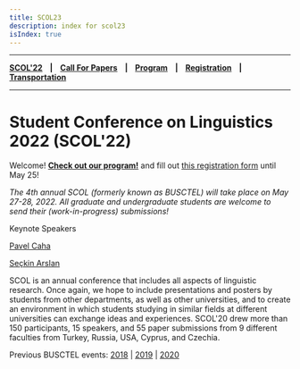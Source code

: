 ```yaml
---
title: SCOL23
description: index for scol23
isIndex: true
---
```


---

**[SCOL'22][scol23] ‎ ‎ ‎ | ‎ ‎ ‎ [Call For Papers][cfp] ‎ ‎ ‎ | ‎ ‎ ‎ [Program][prog] ‎ ‎ ‎ | ‎ ‎ ‎ [Registration][reg] ‎ ‎ ‎ | ‎ ‎ ‎ [Transportation][tp]**

---

# Student Conference on Linguistics 2022 (SCOL'22)

Welcome! [**Check out our program!**][prog] and fill out [this registration form](https://forms.gle/3ec8wf6hXzNmY1Bw9) until May 25!

*The 4th annual SCOL (formerly known as BUSCTEL) will take place on May 27-28, 2022. All graduate and undergraduate students are welcome to send their (work-in-progress) submissions!*


Keynote Speakers

[Pavel Caha](https://www.muni.cz/en/people/53172-pavel-caha/cv)

[Seçkin Arslan](https://www.rug.nl/staff/seckin.arslan/)

SCOL is an annual conference that includes all aspects of linguistic research. Once again, we hope to include presentations and posters by students from other departments, as well as other universities, and to create an environment in which students studying in similar fields at different universities can exchange ideas and experiences. SCOL'20 drew more than 150 participants, 15 speakers, and 55 paper submissions from 9 different faculties from Turkey, Russia, USA, Cyprus, and Czechia.


Previous BUSCTEL events: [2018](/events/busctel18) | [2019](/events/busctel19) | [2020](/events/busctel20)


[tp]: /scol23/transportation
[reg]: /scol23/registration
[scol23]: /scol23
[cfp]: /scol23/callforpapers
[prog]: /scol23/program

